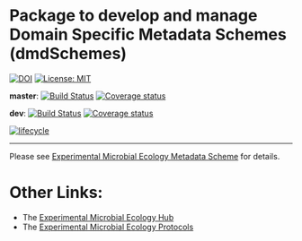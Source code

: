 Package to develop and manage Domain Specific Metadata Schemes
(dmdSchemes)
================

<!-- README.md is generated from README.Rmd. Please edit that file -->

[![DOI](https://zenodo.org/badge/DOI/10.5281/zenodo.3581970.svg)](https://doi.org/10.5281/zenodo.3581970)
[![License:
MIT](https://img.shields.io/badge/License-MIT-yellow.svg)](https://opensource.org/licenses/MIT)

**master**: [![Build
Status](https://travis-ci.org/Exp-Micro-Ecol-Hub/dmdScheme.svg?branch=master)](https://travis-ci.org/Exp-Micro-Ecol-Hub/dmdScheme)
[![Coverage
status](https://codecov.io/gh/Exp-Micro-Ecol-Hub/dmdScheme/branch/master/graph/badge.svg)](https://codecov.io/github/Exp-Micro-Ecol-Hub/dmdScheme?branch=master)

**dev**: [![Build
Status](https://travis-ci.org/Exp-Micro-Ecol-Hub/dmdScheme.svg?branch=dev)](https://travis-ci.org/Exp-Micro-Ecol-Hub/dmdScheme)
[![Coverage
status](https://codecov.io/gh/Exp-Micro-Ecol-Hub/dmdScheme/branch/master/graph/badge.svg)](https://codecov.io/github/Exp-Micro-Ecol-Hub/dmdScheme?branch=dev)
<!-- [![AppVeyor build status](https://ci.appveyor.com/api/projects/status/github/Exp-Micro-Ecol-Hub/dmdScheme?branch=master&svg=true)](https://ci.appveyor.com/project/Exp-Micro-Ecol-Hub/dmdScheme) -->

[![lifecycle](https://img.shields.io/badge/lifecycle-maturing-orange.png)](https://www.tidyverse.org/lifecycle/#maturing)

-----

Please see [Experimental Microbial Ecology Metadata
Scheme](https://exp-micro-ecol-hub.github.io/dmdScheme/) for details.

# Other Links:

  - The [Experimental Microbial Ecology Hub](http://emeh.info)
  - The [Experimental Microbial Ecology
    Protocols](http://emeh-protocols.readthedocs.org/en/latest/)
